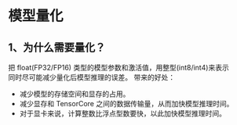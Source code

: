 # 模型量化
## 1、为什么需要量化？
把 float(FP32/FP16) 类型的模型参数和激活值，用整型(int8/int4)来表示  
同时尽可能减少量化后模型推理的误差。
带来的好处：
* 减少模型的存储空间和显存的占用。
* 减少显存和 TensorCore 之间的数据传输量，从而加快模型推理时间。
* 对于显卡来说，计算整数比浮点型数要快，以此加快模型推理时间。

